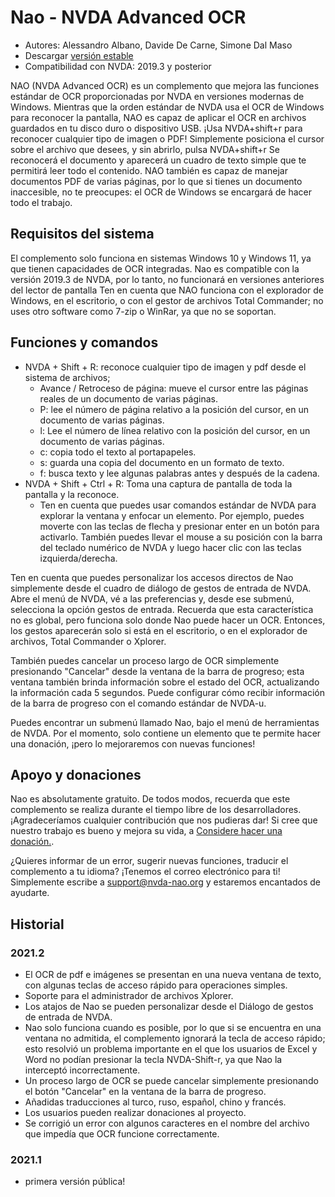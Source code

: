 # Nao - NVDA Advanced OCR

* Autores: Alessandro Albano, Davide De Carne, Simone Dal Maso
* Descargar [versión estable][1]
* Compatibilidad con NVDA: 2019.3 y posterior

NAO (NVDA Advanced OCR) es un complemento que mejora las funciones estándar de OCR proporcionadas por NVDA en versiones modernas de Windows.
Mientras que la orden estándar de NVDA usa el OCR de Windows para reconocer la pantalla, NAO es capaz de aplicar el OCR en archivos guardados en tu disco duro o dispositivo USB.
¡Usa NVDA+shift+r para reconocer cualquier tipo de imagen o PDF!
Simplemente posiciona el cursor sobre el archivo que desees, y sin abrirlo, pulsa NVDA+shift+r
Se reconocerá el documento y aparecerá un cuadro de texto simple que te permitirá leer todo el contenido.
NAO también es capaz de manejar documentos PDF de varias páginas, por lo que si tienes un documento inaccesible, no te preocupes: el OCR de Windows se encargará de hacer todo el trabajo.

## Requisitos del sistema
El complemento solo funciona en sistemas Windows 10 y Windows 11, ya que tienen capacidades de OCR integradas.
Nao es compatible con la versión 2019.3 de NVDA, por lo tanto, no funcionará en versiones anteriores del lector de pantalla
Ten en cuenta que NAO funciona con el explorador de Windows, en el escritorio, o con el gestor de archivos Total Commander; no uses otro software como 7-zip o WinRar, ya que no se soportan.

## Funciones y comandos
* NVDA + Shift + R: reconoce cualquier tipo de imagen y pdf desde el sistema de archivos;
  * Avance / Retroceso de página: mueve el cursor entre las páginas reales de un documento de varias páginas.
  * P: lee el número de página relativo a la posición del cursor, en un documento de varias páginas.
  * l: Lee el número de línea relativo con la posición del cursor, en un documento de varias páginas.
  * c: copia todo el texto al portapapeles.
  * s: guarda una copia del documento en un formato de texto.
  * f: busca texto y lee algunas palabras antes y después de la cadena.
* NVDA + Shift + Ctrl + R: Toma una captura de pantalla de toda la pantalla y la reconoce.
  * Ten en cuenta que puedes usar comandos estándar de NVDA para explorar la ventana y enfocar un elemento. Por ejemplo, puedes moverte con las teclas de flecha y presionar enter en un botón para activarlo. También puedes llevar el mouse a su posición con la barra del teclado numérico de NVDA y luego hacer clic con las teclas izquierda/derecha.

Ten en cuenta que puedes personalizar los accesos directos de Nao simplemente desde el cuadro de diálogo de gestos de entrada de NVDA. Abre el menú de NVDA, vé a las preferencias y, desde ese submenú, selecciona la opción gestos de entrada. Recuerda que esta característica no es global, pero funciona solo donde Nao puede hacer un OCR. Entonces, los gestos aparecerán solo si está en el escritorio, o en el explorador de archivos, Total Commander o Xplorer.

También puedes cancelar un proceso largo de OCR simplemente presionando "Cancelar" desde la ventana de la barra de progreso; esta ventana también brinda información sobre el estado del OCR, actualizando la información cada 5 segundos. Puede configurar cómo recibir información de la barra de progreso con el comando estándar de NVDA-u.

Puedes encontrar un submenú llamado Nao, bajo el menú de herramientas de NVDA. Por el momento, solo contiene un elemento que te permite hacer una donación, ¡pero lo mejoraremos con nuevas funciones!

## Apoyo y donaciones
Nao es absolutamente gratuito. De todos modos, recuerda que este complemento se realiza durante el tiempo libre de los desarrolladores.
¡Agradeceríamos cualquier contribución que nos pudieras dar!
Si cree que nuestro trabajo es bueno y mejora su vida, a <a href="https://nvda-nao.org/donate">Considere hacer una donación.</a>.

¿Quieres informar de un error, sugerir nuevas funciones, traducir el complemento a tu idioma? ¡Tenemos el correo electrónico para ti! Simplemente escribe a support@nvda-nao.org y estaremos encantados de ayudarte.

## Historial
### 2021.2
* El OCR de pdf e imágenes se presentan en una nueva ventana de texto, con algunas teclas de acceso rápido para operaciones simples.
* Soporte para el administrador de archivos Xplorer.
* Los atajos de Nao se pueden personalizar desde el Diálogo de gestos de entrada de NVDA.
* Nao solo funciona cuando es posible, por lo que si se encuentra en una ventana no admitida, el complemento ignorará la tecla de acceso rápido; esto resolvió un problema importante en el que los usuarios de Excel y Word no podían presionar la tecla NVDA-Shift-r, ya que Nao la interceptó incorrectamente.
* Un proceso largo de OCR se puede cancelar simplemente presionando el botón "Cancelar" en la ventana de la barra de progreso.
* Añadidas traducciones al turco, ruso, español, chino y francés.
* Los usuarios pueden realizar donaciones al proyecto.
* Se corrigió un error con algunos caracteres en el nombre del archivo que impedía que OCR funcione correctamente.
### 2021.1
* primera versión pública!


[1]: https://nvda-nao.org/download
